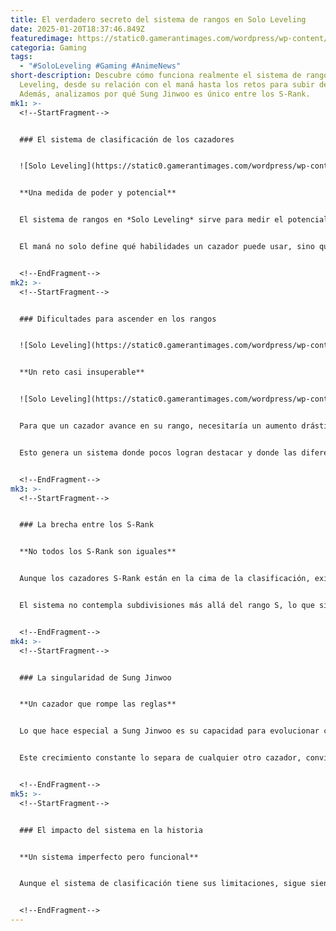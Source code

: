 ```yaml
---
title: El verdadero secreto del sistema de rangos en Solo Leveling
date: 2025-01-20T18:37:46.849Z
featuredimage: https://static0.gamerantimages.com/wordpress/wp-content/uploads/2024/05/solo-leveling-arise-best-ssr-support-hunters.jpg?q=49&fit=crop&w=1140&h=&dpr=2
categoria: Gaming
tags:
  - "#SoloLeveling #Gaming #AnimeNews"
short-description: Descubre cómo funciona realmente el sistema de rangos en Solo
  Leveling, desde su relación con el maná hasta los retos para subir de nivel.
  Además, analizamos por qué Sung Jinwoo es único entre los S-Rank.
mk1: >-
  <!--StartFragment-->


  ### El sistema de clasificación de los cazadores


  ![Solo Leveling](https://static0.gamerantimages.com/wordpress/wp-content/uploads/2024/03/go-gunhee.jpg?q=49&fit=crop&w=825&dpr=2 "Solo Leveling")


  **Una medida de poder y potencial**


  El sistema de rangos en *Solo Leveling* sirve para medir el potencial de un cazador basándose en la cantidad de maná que posee. Desde su introducción, esta clasificación ha permitido identificar la fuerza relativa de los cazadores, desde los débiles E-Rank hasta los poderosos S-Rank.


  El maná no solo define qué habilidades un cazador puede usar, sino que también establece su capacidad para enfrentarse a mazmorras y obtener recompensas. Sin embargo, el maná es una habilidad innata que es casi imposible de mejorar significativamente, haciendo que la movilidad entre rangos sea extremadamente difícil.


  <!--EndFragment-->
mk2: >-
  <!--StartFragment-->


  ### Dificultades para ascender en los rangos


  ![Solo Leveling](https://static0.gamerantimages.com/wordpress/wp-content/uploads/2024/05/solo-leveling-experienced-group-of-hunters.png?q=49&fit=crop&w=825&dpr=2 "Solo Leveling")


  **Un reto casi insuperable**


  ![Solo Leveling](https://static0.gamerantimages.com/wordpress/wp-content/uploads/2024/05/solo-leveling-group-of-hunters.png?q=49&fit=crop&w=825&dpr=2 "Solo Leveling")


  Para que un cazador avance en su rango, necesitaría un aumento drástico en su capacidad de maná, algo que es prácticamente imposible para la mayoría. Mientras que los cazadores de rango E pueden aspirar a llegar al rango D con esfuerzo, los cazadores en rangos más altos, como A, enfrentan limitaciones naturales que los mantienen estáticos.


  Esto genera un sistema donde pocos logran destacar y donde las diferencias entre rangos afectan tanto a las oportunidades como a los ingresos de los cazadores.


  <!--EndFragment-->
mk3: >-
  <!--StartFragment-->


  ### La brecha entre los S-Rank


  **No todos los S-Rank son iguales**


  Aunque los cazadores S-Rank están en la cima de la clasificación, existe una gran disparidad en sus niveles de poder. Sung Jinwoo, por ejemplo, supera con creces a otros S-Rank, como Baek Yoonho, líder del White Tiger Guild.


  El sistema no contempla subdivisiones más allá del rango S, lo que simplifica la clasificación, pero no refleja con precisión la magnitud del poder de ciertos cazadores excepcionales. Esto hace que personajes como Jinwoo sobresalgan notablemente entre sus pares.


  <!--EndFragment-->
mk4: >-
  <!--StartFragment-->


  ### La singularidad de Sung Jinwoo


  **Un cazador que rompe las reglas**


  Lo que hace especial a Sung Jinwoo es su capacidad para evolucionar continuamente gracias al "Sistema". A diferencia de otros S-Rank, cuyos poderes están limitados por su maná inicial, Jinwoo puede subir de nivel como un jugador en un RPG, alcanzando niveles de poder divinos.


  Este crecimiento constante lo separa de cualquier otro cazador, convirtiéndolo en una anomalía dentro del sistema establecido.


  <!--EndFragment-->
mk5: >-
  <!--StartFragment-->


  ### El impacto del sistema en la historia


  **Un sistema imperfecto pero funcional**


  Aunque el sistema de clasificación tiene sus limitaciones, sigue siendo una herramienta efectiva para medir el potencial de los cazadores y asignarles roles adecuados. Sin embargo, el caso de Sung Jinwoo demuestra que siempre hay excepciones que rompen las reglas y redefinen lo que significa ser el mejor.


  <!--EndFragment-->
---
```

